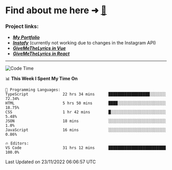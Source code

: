 # Find about me here ➜ [🧑](https://pauabella.dev)

### Project links:
- ***[My Portfolio](https://pauabella.dev)***
- ***[Instafy](https://instafy.me)*** (currently not working due to changes in the Instagram API)
- ***[GiveMeTheLyrics in Vue](https://lyrics.pauabella.dev)***
- ***[GiveMeTheLyrics in React](https://pauabella.dev/GiveMeTheLyrics)***

---
<!--START_SECTION:waka-->
![Code Time](http://img.shields.io/badge/Code%20Time-1%2C670%20hrs%203%20mins-blue)

📊 **This Week I Spent My Time On** 

```text
💬 Programming Languages: 
TypeScript               22 hrs 34 mins      ██████████████████░░░░░░░   72.34% 
HTML                     5 hrs 50 mins       ████░░░░░░░░░░░░░░░░░░░░░   18.75% 
CSS                      1 hr 42 mins        █░░░░░░░░░░░░░░░░░░░░░░░░   5.48% 
JSON                     18 mins             ░░░░░░░░░░░░░░░░░░░░░░░░░   1.0% 
JavaScript               16 mins             ░░░░░░░░░░░░░░░░░░░░░░░░░   0.86%

🔥 Editors: 
VS Code                  31 hrs 12 mins      █████████████████████████   100.0%

```


 Last Updated on 23/11/2022 06:06:57 UTC
<!--END_SECTION:waka-->
